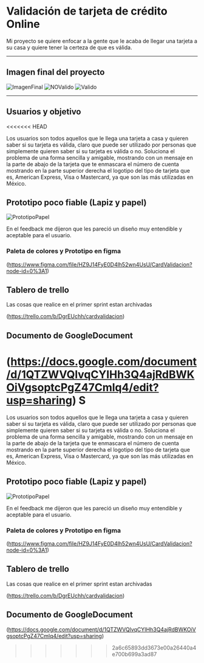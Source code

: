 # Validación de tarjeta de crédito Online

Mi proyecto se quiere enfocar a la gente que le acaba de llegar una tarjeta 
a su casa y quiere tener la certeza de que es válida.
***

## Imagen final del proyecto
![ImagenFinal](https://dochub.com/dianac251/dbnaAMqK9dWB4MkRGNXJm0/captura-de-pantalla-1359-png)
![NOValido](https://dochub.com/dianac251/ALzmZB7wMbDoNQXRX8J560/captura-de-pantalla-1360-png)
![Valido](https://dochub.com/import-document?auth_uid=110692173898964765847&jid=c896c0cd432ee236bfba70cce79602a7)

***

## Usuarios y objetivo
<<<<<<< HEAD

Los usuarios son todos aquellos que le llega una tarjeta a casa y quieren saber si su tarjeta es válida,
claro que puede ser utilizado por personas que simplemente quieren saber si su tarjeta es válida o no.
Soluciona el problema de una forma sencilla y amigable, mostrando con un mensaje en la parte de abajo de la 
tarjeta que te enmascara el número de cuenta mostrando en la parte superior derecha el logotipo del tipo de 
tarjeta que es, American Express, Visa o Mastercard, ya que son las más utilizadas en México.



## Prototipo poco fiable (Lapiz y papel)

![PrototipoPapel](https://dochub.com/dianac251/7vA0q9lw2mzv7kGVPDNOxd/20210630-133941-jpg)

En el feedback me dijeron que les pareció un diseño muy entendible y aceptable para el usuario.


### Paleta de colores y Prototipo en figma

(https://www.figma.com/file/HZ9J14FyE0D4lh52wn4UsU/CardValidacion?node-id=0%3A1)

## Tablero de trello

Las cosas que realice en el primer sprint estan archivadas

(https://trello.com/b/DgrEUchh/cardvalidacion)

## Documento de GoogleDocument

(https://docs.google.com/document/d/1QTZWVQlvqCYIHh3Q4ajRdBWKOiVgsoptcPgZ47Cmlq4/edit?usp=sharing)
S
=======

Los usuarios son todos aquellos que le llega una tarjeta a casa y quieren saber si su tarjeta es válida,
claro que puede ser utilizado por personas que simplemente quieren saber si su tarjeta es válida o no.
Soluciona el problema de una forma sencilla y amigable, mostrando con un mensaje en la parte de abajo de la 
tarjeta que te enmascara el número de cuenta mostrando en la parte superior derecha el logotipo del tipo de 
tarjeta que es, American Express, Visa o Mastercard, ya que son las más utilizadas en México.



## Prototipo poco fiable (Lapiz y papel)

![PrototipoPapel](https://dochub.com/dianac251/7vA0q9lw2mzv7kGVPDNOxd/20210630-133941-jpg)

En el feedback me dijeron que les pareció un diseño muy entendible y aceptable para el usuario.


### Paleta de colores y Prototipo en figma

(https://www.figma.com/file/HZ9J14FyE0D4lh52wn4UsU/CardValidacion?node-id=0%3A1)

## Tablero de trello

Las cosas que realice en el primer sprint estan archivadas

(https://trello.com/b/DgrEUchh/cardvalidacion)

## Documento de GoogleDocument

(https://docs.google.com/document/d/1QTZWVQlvqCYIHh3Q4ajRdBWKOiVgsoptcPgZ47Cmlq4/edit?usp=sharing)

>>>>>>> 2a6c65893dd3673e00a26440a4e700b699a3ad87
